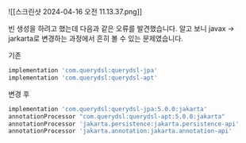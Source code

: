 ![[스크린샷 2024-04-16 오전 11.13.37.png]]

빈 생성을 하려고 했는데 다음과 같은 오류를 발견했습니다. 알고 보니 javax -> jarkarta로 변경하는 과정에서 흔히 볼 수 있는 문제였습니다.

기존
```bash
implementation 'com.querydsl:querydsl-jpa'  
implementation 'com.querydsl:querydsl-apt'
```

변경 후 
```bash
implementation 'com.querydsl:querydsl-jpa:5.0.0:jakarta'  
annotationProcessor "com.querydsl:querydsl-apt:5.0.0:jakarta"  
annotationProcessor 'jakarta.persistence:jakarta.persistence-api'  
annotationProcessor 'jakarta.annotation:jakarta.annotation-api'
```